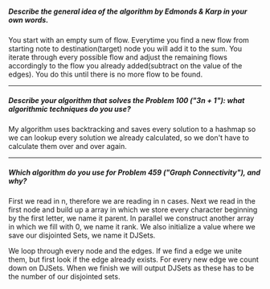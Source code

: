 ##### Describe the general idea of the algorithm by Edmonds & Karp in your own words.

You start with an empty sum of flow. Everytime you find a new flow from starting note to destination(target) node you will add it to the sum. You iterate through every possible flow and adjust the remaining flows accordingly to the flow you already added(subtract on the value of the edges).
You do this until there is no more flow to be found.

---

##### Describe your algorithm that solves the Problem $100$ ("$3n+1$"): what algorithmic techniques do you use?

My algorithm uses backtracking and saves every solution to a hashmap so we can lookup every solution we already calculated, so we don't have to calculate them over and over again.

---

##### Which algorithm do you use for Problem 459 ("Graph Connectivity"), and why?

First we read in n, therefore we are reading in n cases. Next we read in the first node and build up a array in which we store every character beginning by the first letter, we name it parent. In parallel we construct another array in which we fill with 0, we name it rank. We also initialize a value where we save our disjointed Sets, we name it DJSets.

We loop through every node and the edges. If we find a edge we unite them, but first look if the edge already exists. For every new edge we count down on DJSets. When we finish we will output DJSets as these has to be the number of our disjointed sets.

